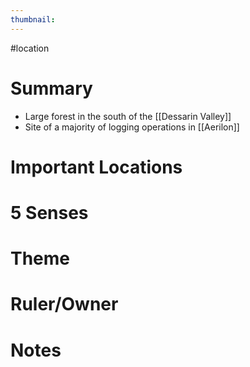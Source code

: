 ```yaml
---
thumbnail:
---
```

#location
# Summary
- Large forest in the south of the [[Dessarin Valley]]
- Site of a majority of logging operations in [[Aerilon]]

# Important Locations
# 5 Senses
# Theme
# Ruler/Owner
# Notes
